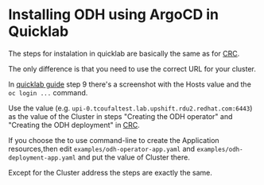 # Installing ODH using ArgoCD in Quicklab

The steps for instalation in quicklab are basically the same as for [CRC](./odh-install-crc.md).

The only difference is that you need to use the correct URL for your cluster.

In [quicklab guide](./quicklab.md) step 9 there's a screenshot with the Hosts value and the `oc login ...` command.

Use the value (e.g. `upi-0.tcoufaltest.lab.upshift.rdu2.redhat.com:6443`) as the value of the Cluster in steps "Creating the ODH operator" and "Creating the ODH deployment" in [CRC](./odh-install-crc.md).

If you choose the to use command-line to create the Application resources,then edit `examples/odh-operator-app.yaml` and `examples/odh-deployment-app.yaml` and put the value of Cluster there.

Except for the Cluster address the steps are exactly the same.
